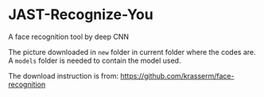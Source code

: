 # JAST-Recognize-You
A face recognition tool by deep CNN

The picture downloaded in `new` folder in current folder where the codes are. A `models` folder is needed to contain the model used.

The download instruction is from: https://github.com/krasserm/face-recognition
